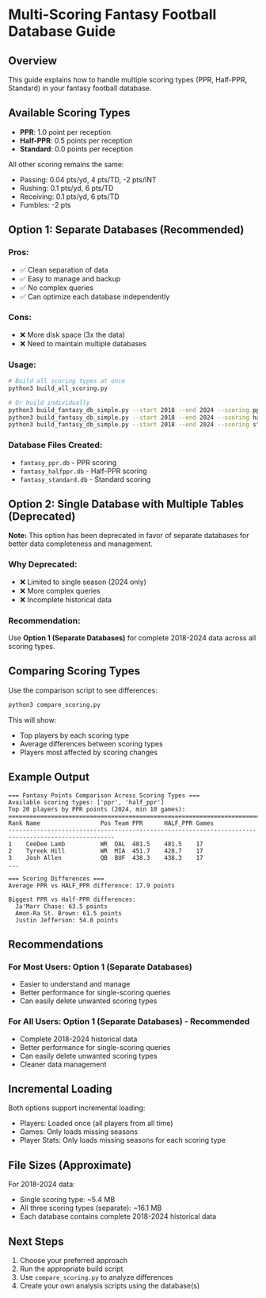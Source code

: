 # Multi-Scoring Fantasy Football Database Guide

## Overview

This guide explains how to handle multiple scoring types (PPR, Half-PPR, Standard) in your fantasy football database.

## Available Scoring Types

- **PPR**: 1.0 point per reception
- **Half-PPR**: 0.5 points per reception  
- **Standard**: 0.0 points per reception

All other scoring remains the same:
- Passing: 0.04 pts/yd, 4 pts/TD, -2 pts/INT
- Rushing: 0.1 pts/yd, 6 pts/TD
- Receiving: 0.1 pts/yd, 6 pts/TD
- Fumbles: -2 pts

## Option 1: Separate Databases (Recommended)

### Pros:
- ✅ Clean separation of data
- ✅ Easy to manage and backup
- ✅ No complex queries
- ✅ Can optimize each database independently

### Cons:
- ❌ More disk space (3x the data)
- ❌ Need to maintain multiple databases

### Usage:

```bash
# Build all scoring types at once
python3 build_all_scoring.py

# Or build individually
python3 build_fantasy_db_simple.py --start 2018 --end 2024 --scoring ppr --db-url sqlite:///fantasy_ppr.db
python3 build_fantasy_db_simple.py --start 2018 --end 2024 --scoring half_ppr --db-url sqlite:///fantasy_halfppr.db
python3 build_fantasy_db_simple.py --start 2018 --end 2024 --scoring standard --db-url sqlite:///fantasy_standard.db
```

### Database Files Created:
- `fantasy_ppr.db` - PPR scoring
- `fantasy_halfppr.db` - Half-PPR scoring  
- `fantasy_standard.db` - Standard scoring

## Option 2: Single Database with Multiple Tables (Deprecated)

**Note:** This option has been deprecated in favor of separate databases for better data completeness and management.

### Why Deprecated:
- ❌ Limited to single season (2024 only)
- ❌ More complex queries
- ❌ Incomplete historical data

### Recommendation:
Use **Option 1 (Separate Databases)** for complete 2018-2024 data across all scoring types.

## Comparing Scoring Types

Use the comparison script to see differences:

```bash
python3 compare_scoring.py
```

This will show:
- Top players by each scoring type
- Average differences between scoring types
- Players most affected by scoring changes

## Example Output

```
=== Fantasy Points Comparison Across Scoring Types ===
Available scoring types: ['ppr', 'half_ppr']
Top 20 players by PPR points (2024, min 10 games):
====================================================================================================
Rank Name                 Pos Team PPR      HALF_PPR Games 
----------------------------------------------------------------------------------------------------
1    CeeDee Lamb          WR  DAL  481.5    481.5    17
2    Tyreek Hill          WR  MIA  451.7    428.7    17
3    Josh Allen           QB  BUF  438.3    438.3    17
...

=== Scoring Differences ===
Average PPR vs HALF_PPR difference: 17.9 points

Biggest PPR vs Half-PPR differences:
  Ja'Marr Chase: 63.5 points
  Amon-Ra St. Brown: 61.5 points
  Justin Jefferson: 54.0 points
```

## Recommendations

### For Most Users: Option 1 (Separate Databases)
- Easier to understand and manage
- Better performance for single-scoring queries
- Can easily delete unwanted scoring types

### For All Users: Option 1 (Separate Databases) - Recommended
- Complete 2018-2024 historical data
- Better performance for single-scoring queries
- Can easily delete unwanted scoring types
- Cleaner data management

## Incremental Loading

Both options support incremental loading:
- Players: Loaded once (all players from all time)
- Games: Only loads missing seasons
- Player Stats: Only loads missing seasons for each scoring type

## File Sizes (Approximate)

For 2018-2024 data:
- Single scoring type: ~5.4 MB
- All three scoring types (separate): ~16.1 MB
- Each database contains complete 2018-2024 historical data

## Next Steps

1. Choose your preferred approach
2. Run the appropriate build script
3. Use `compare_scoring.py` to analyze differences
4. Create your own analysis scripts using the database(s)
